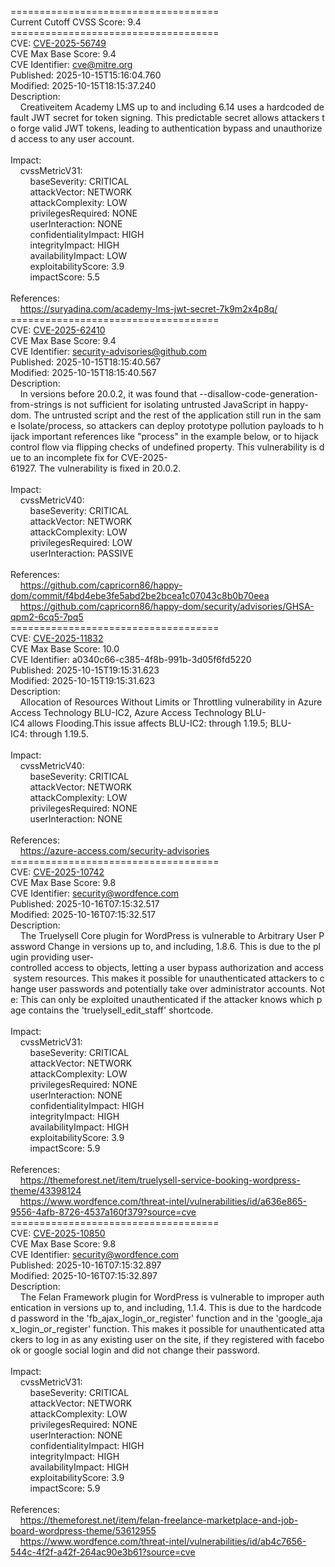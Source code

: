 ====================================<br>Current&nbsp;Cutoff&nbsp;CVSS&nbsp;Score:&nbsp;9.4<br>====================================<br>CVE:&nbsp;<a href="https://nvd.nist.gov/vuln/detail/CVE-2025-56749">CVE-2025-56749</a><br>CVE&nbsp;Max&nbsp;Base&nbsp;Score:&nbsp;9.4<br>CVE&nbsp;Identifier:&nbsp;cve@mitre.org<br>Published:&nbsp;2025-10-15T15:16:04.760<br>Modified:&nbsp;2025-10-15T18:15:37.240<br>Description:&nbsp;<br>&nbsp;&nbsp;&nbsp;&nbsp;Creativeitem&nbsp;Academy&nbsp;LMS&nbsp;up&nbsp;to&nbsp;and&nbsp;including&nbsp;6.14&nbsp;uses&nbsp;a&nbsp;hardcoded&nbsp;default&nbsp;JWT&nbsp;secret&nbsp;for&nbsp;token&nbsp;signing.&nbsp;This&nbsp;predictable&nbsp;secret&nbsp;allows&nbsp;attackers&nbsp;to&nbsp;forge&nbsp;valid&nbsp;JWT&nbsp;tokens,&nbsp;leading&nbsp;to&nbsp;authentication&nbsp;bypass&nbsp;and&nbsp;unauthorized&nbsp;access&nbsp;to&nbsp;any&nbsp;user&nbsp;account.<br><br>Impact:<br>&nbsp;&nbsp;&nbsp;&nbsp;cvssMetricV31:<br>&nbsp;&nbsp;&nbsp;&nbsp;&nbsp;&nbsp;&nbsp;&nbsp;baseSeverity:&nbsp;CRITICAL<br>&nbsp;&nbsp;&nbsp;&nbsp;&nbsp;&nbsp;&nbsp;&nbsp;attackVector:&nbsp;NETWORK<br>&nbsp;&nbsp;&nbsp;&nbsp;&nbsp;&nbsp;&nbsp;&nbsp;attackComplexity:&nbsp;LOW<br>&nbsp;&nbsp;&nbsp;&nbsp;&nbsp;&nbsp;&nbsp;&nbsp;privilegesRequired:&nbsp;NONE<br>&nbsp;&nbsp;&nbsp;&nbsp;&nbsp;&nbsp;&nbsp;&nbsp;userInteraction:&nbsp;NONE<br>&nbsp;&nbsp;&nbsp;&nbsp;&nbsp;&nbsp;&nbsp;&nbsp;confidentialityImpact:&nbsp;HIGH<br>&nbsp;&nbsp;&nbsp;&nbsp;&nbsp;&nbsp;&nbsp;&nbsp;integrityImpact:&nbsp;HIGH<br>&nbsp;&nbsp;&nbsp;&nbsp;&nbsp;&nbsp;&nbsp;&nbsp;availabilityImpact:&nbsp;LOW<br>&nbsp;&nbsp;&nbsp;&nbsp;&nbsp;&nbsp;&nbsp;&nbsp;exploitabilityScore:&nbsp;3.9<br>&nbsp;&nbsp;&nbsp;&nbsp;&nbsp;&nbsp;&nbsp;&nbsp;impactScore:&nbsp;5.5<br><br>References:&nbsp;<br>&nbsp;&nbsp;&nbsp;&nbsp;https://suryadina.com/academy-lms-jwt-secret-7k9m2x4p8q/<br>====================================<br>CVE:&nbsp;<a href="https://nvd.nist.gov/vuln/detail/CVE-2025-62410">CVE-2025-62410</a><br>CVE&nbsp;Max&nbsp;Base&nbsp;Score:&nbsp;9.4<br>CVE&nbsp;Identifier:&nbsp;security-advisories@github.com<br>Published:&nbsp;2025-10-15T18:15:40.567<br>Modified:&nbsp;2025-10-15T18:15:40.567<br>Description:&nbsp;<br>&nbsp;&nbsp;&nbsp;&nbsp;In&nbsp;versions&nbsp;before&nbsp;20.0.2,&nbsp;it&nbsp;was&nbsp;found&nbsp;that&nbsp;--disallow-code-generation-from-strings&nbsp;is&nbsp;not&nbsp;sufficient&nbsp;for&nbsp;isolating&nbsp;untrusted&nbsp;JavaScript&nbsp;in&nbsp;happy-dom.&nbsp;The&nbsp;untrusted&nbsp;script&nbsp;and&nbsp;the&nbsp;rest&nbsp;of&nbsp;the&nbsp;application&nbsp;still&nbsp;run&nbsp;in&nbsp;the&nbsp;same&nbsp;Isolate/process,&nbsp;so&nbsp;attackers&nbsp;can&nbsp;deploy&nbsp;prototype&nbsp;pollution&nbsp;payloads&nbsp;to&nbsp;hijack&nbsp;important&nbsp;references&nbsp;like&nbsp;&quot;process&quot;&nbsp;in&nbsp;the&nbsp;example&nbsp;below,&nbsp;or&nbsp;to&nbsp;hijack&nbsp;control&nbsp;flow&nbsp;via&nbsp;flipping&nbsp;checks&nbsp;of&nbsp;undefined&nbsp;property.&nbsp;This&nbsp;vulnerability&nbsp;is&nbsp;due&nbsp;to&nbsp;an&nbsp;incomplete&nbsp;fix&nbsp;for&nbsp;CVE-2025-61927.&nbsp;The&nbsp;vulnerability&nbsp;is&nbsp;fixed&nbsp;in&nbsp;20.0.2.<br><br>Impact:<br>&nbsp;&nbsp;&nbsp;&nbsp;cvssMetricV40:<br>&nbsp;&nbsp;&nbsp;&nbsp;&nbsp;&nbsp;&nbsp;&nbsp;baseSeverity:&nbsp;CRITICAL<br>&nbsp;&nbsp;&nbsp;&nbsp;&nbsp;&nbsp;&nbsp;&nbsp;attackVector:&nbsp;NETWORK<br>&nbsp;&nbsp;&nbsp;&nbsp;&nbsp;&nbsp;&nbsp;&nbsp;attackComplexity:&nbsp;LOW<br>&nbsp;&nbsp;&nbsp;&nbsp;&nbsp;&nbsp;&nbsp;&nbsp;privilegesRequired:&nbsp;LOW<br>&nbsp;&nbsp;&nbsp;&nbsp;&nbsp;&nbsp;&nbsp;&nbsp;userInteraction:&nbsp;PASSIVE<br><br>References:&nbsp;<br>&nbsp;&nbsp;&nbsp;&nbsp;https://github.com/capricorn86/happy-dom/commit/f4bd4ebe3fe5abd2be2bcea1c07043c8b0b70eea<br>&nbsp;&nbsp;&nbsp;&nbsp;https://github.com/capricorn86/happy-dom/security/advisories/GHSA-qpm2-6cq5-7pq5<br>====================================<br>CVE:&nbsp;<a href="https://nvd.nist.gov/vuln/detail/CVE-2025-11832">CVE-2025-11832</a><br>CVE&nbsp;Max&nbsp;Base&nbsp;Score:&nbsp;10.0<br>CVE&nbsp;Identifier:&nbsp;a0340c66-c385-4f8b-991b-3d05f6fd5220<br>Published:&nbsp;2025-10-15T19:15:31.623<br>Modified:&nbsp;2025-10-15T19:15:31.623<br>Description:&nbsp;<br>&nbsp;&nbsp;&nbsp;&nbsp;Allocation&nbsp;of&nbsp;Resources&nbsp;Without&nbsp;Limits&nbsp;or&nbsp;Throttling&nbsp;vulnerability&nbsp;in&nbsp;Azure&nbsp;Access&nbsp;Technology&nbsp;BLU-IC2,&nbsp;Azure&nbsp;Access&nbsp;Technology&nbsp;BLU-IC4&nbsp;allows&nbsp;Flooding.This&nbsp;issue&nbsp;affects&nbsp;BLU-IC2:&nbsp;through&nbsp;1.19.5;&nbsp;BLU-IC4:&nbsp;through&nbsp;1.19.5.<br><br>Impact:<br>&nbsp;&nbsp;&nbsp;&nbsp;cvssMetricV40:<br>&nbsp;&nbsp;&nbsp;&nbsp;&nbsp;&nbsp;&nbsp;&nbsp;baseSeverity:&nbsp;CRITICAL<br>&nbsp;&nbsp;&nbsp;&nbsp;&nbsp;&nbsp;&nbsp;&nbsp;attackVector:&nbsp;NETWORK<br>&nbsp;&nbsp;&nbsp;&nbsp;&nbsp;&nbsp;&nbsp;&nbsp;attackComplexity:&nbsp;LOW<br>&nbsp;&nbsp;&nbsp;&nbsp;&nbsp;&nbsp;&nbsp;&nbsp;privilegesRequired:&nbsp;NONE<br>&nbsp;&nbsp;&nbsp;&nbsp;&nbsp;&nbsp;&nbsp;&nbsp;userInteraction:&nbsp;NONE<br><br>References:&nbsp;<br>&nbsp;&nbsp;&nbsp;&nbsp;https://azure-access.com/security-advisories<br>====================================<br>CVE:&nbsp;<a href="https://nvd.nist.gov/vuln/detail/CVE-2025-10742">CVE-2025-10742</a><br>CVE&nbsp;Max&nbsp;Base&nbsp;Score:&nbsp;9.8<br>CVE&nbsp;Identifier:&nbsp;security@wordfence.com<br>Published:&nbsp;2025-10-16T07:15:32.517<br>Modified:&nbsp;2025-10-16T07:15:32.517<br>Description:&nbsp;<br>&nbsp;&nbsp;&nbsp;&nbsp;The&nbsp;Truelysell&nbsp;Core&nbsp;plugin&nbsp;for&nbsp;WordPress&nbsp;is&nbsp;vulnerable&nbsp;to&nbsp;Arbitrary&nbsp;User&nbsp;Password&nbsp;Change&nbsp;in&nbsp;versions&nbsp;up&nbsp;to,&nbsp;and&nbsp;including,&nbsp;1.8.6.&nbsp;This&nbsp;is&nbsp;due&nbsp;to&nbsp;the&nbsp;plugin&nbsp;providing&nbsp;user-controlled&nbsp;access&nbsp;to&nbsp;objects,&nbsp;letting&nbsp;a&nbsp;user&nbsp;bypass&nbsp;authorization&nbsp;and&nbsp;access&nbsp;system&nbsp;resources.&nbsp;This&nbsp;makes&nbsp;it&nbsp;possible&nbsp;for&nbsp;unauthenticated&nbsp;attackers&nbsp;to&nbsp;change&nbsp;user&nbsp;passwords&nbsp;and&nbsp;potentially&nbsp;take&nbsp;over&nbsp;administrator&nbsp;accounts.&nbsp;Note:&nbsp;This&nbsp;can&nbsp;only&nbsp;be&nbsp;exploited&nbsp;unauthenticated&nbsp;if&nbsp;the&nbsp;attacker&nbsp;knows&nbsp;which&nbsp;page&nbsp;contains&nbsp;the&nbsp;&#x27;truelysell_edit_staff&#x27;&nbsp;shortcode.<br><br>Impact:<br>&nbsp;&nbsp;&nbsp;&nbsp;cvssMetricV31:<br>&nbsp;&nbsp;&nbsp;&nbsp;&nbsp;&nbsp;&nbsp;&nbsp;baseSeverity:&nbsp;CRITICAL<br>&nbsp;&nbsp;&nbsp;&nbsp;&nbsp;&nbsp;&nbsp;&nbsp;attackVector:&nbsp;NETWORK<br>&nbsp;&nbsp;&nbsp;&nbsp;&nbsp;&nbsp;&nbsp;&nbsp;attackComplexity:&nbsp;LOW<br>&nbsp;&nbsp;&nbsp;&nbsp;&nbsp;&nbsp;&nbsp;&nbsp;privilegesRequired:&nbsp;NONE<br>&nbsp;&nbsp;&nbsp;&nbsp;&nbsp;&nbsp;&nbsp;&nbsp;userInteraction:&nbsp;NONE<br>&nbsp;&nbsp;&nbsp;&nbsp;&nbsp;&nbsp;&nbsp;&nbsp;confidentialityImpact:&nbsp;HIGH<br>&nbsp;&nbsp;&nbsp;&nbsp;&nbsp;&nbsp;&nbsp;&nbsp;integrityImpact:&nbsp;HIGH<br>&nbsp;&nbsp;&nbsp;&nbsp;&nbsp;&nbsp;&nbsp;&nbsp;availabilityImpact:&nbsp;HIGH<br>&nbsp;&nbsp;&nbsp;&nbsp;&nbsp;&nbsp;&nbsp;&nbsp;exploitabilityScore:&nbsp;3.9<br>&nbsp;&nbsp;&nbsp;&nbsp;&nbsp;&nbsp;&nbsp;&nbsp;impactScore:&nbsp;5.9<br><br>References:&nbsp;<br>&nbsp;&nbsp;&nbsp;&nbsp;https://themeforest.net/item/truelysell-service-booking-wordpress-theme/43398124<br>&nbsp;&nbsp;&nbsp;&nbsp;https://www.wordfence.com/threat-intel/vulnerabilities/id/a636e865-9556-4afb-8726-4537a160f379?source=cve<br>====================================<br>CVE:&nbsp;<a href="https://nvd.nist.gov/vuln/detail/CVE-2025-10850">CVE-2025-10850</a><br>CVE&nbsp;Max&nbsp;Base&nbsp;Score:&nbsp;9.8<br>CVE&nbsp;Identifier:&nbsp;security@wordfence.com<br>Published:&nbsp;2025-10-16T07:15:32.897<br>Modified:&nbsp;2025-10-16T07:15:32.897<br>Description:&nbsp;<br>&nbsp;&nbsp;&nbsp;&nbsp;The&nbsp;Felan&nbsp;Framework&nbsp;plugin&nbsp;for&nbsp;WordPress&nbsp;is&nbsp;vulnerable&nbsp;to&nbsp;improper&nbsp;authentication&nbsp;in&nbsp;versions&nbsp;up&nbsp;to,&nbsp;and&nbsp;including,&nbsp;1.1.4.&nbsp;This&nbsp;is&nbsp;due&nbsp;to&nbsp;the&nbsp;hardcoded&nbsp;password&nbsp;in&nbsp;the&nbsp;&#x27;fb_ajax_login_or_register&#x27;&nbsp;function&nbsp;and&nbsp;in&nbsp;the&nbsp;&#x27;google_ajax_login_or_register&#x27;&nbsp;function.&nbsp;This&nbsp;makes&nbsp;it&nbsp;possible&nbsp;for&nbsp;unauthenticated&nbsp;attackers&nbsp;to&nbsp;log&nbsp;in&nbsp;as&nbsp;any&nbsp;existing&nbsp;user&nbsp;on&nbsp;the&nbsp;site,&nbsp;if&nbsp;they&nbsp;registered&nbsp;with&nbsp;facebook&nbsp;or&nbsp;google&nbsp;social&nbsp;login&nbsp;and&nbsp;did&nbsp;not&nbsp;change&nbsp;their&nbsp;password.<br><br>Impact:<br>&nbsp;&nbsp;&nbsp;&nbsp;cvssMetricV31:<br>&nbsp;&nbsp;&nbsp;&nbsp;&nbsp;&nbsp;&nbsp;&nbsp;baseSeverity:&nbsp;CRITICAL<br>&nbsp;&nbsp;&nbsp;&nbsp;&nbsp;&nbsp;&nbsp;&nbsp;attackVector:&nbsp;NETWORK<br>&nbsp;&nbsp;&nbsp;&nbsp;&nbsp;&nbsp;&nbsp;&nbsp;attackComplexity:&nbsp;LOW<br>&nbsp;&nbsp;&nbsp;&nbsp;&nbsp;&nbsp;&nbsp;&nbsp;privilegesRequired:&nbsp;NONE<br>&nbsp;&nbsp;&nbsp;&nbsp;&nbsp;&nbsp;&nbsp;&nbsp;userInteraction:&nbsp;NONE<br>&nbsp;&nbsp;&nbsp;&nbsp;&nbsp;&nbsp;&nbsp;&nbsp;confidentialityImpact:&nbsp;HIGH<br>&nbsp;&nbsp;&nbsp;&nbsp;&nbsp;&nbsp;&nbsp;&nbsp;integrityImpact:&nbsp;HIGH<br>&nbsp;&nbsp;&nbsp;&nbsp;&nbsp;&nbsp;&nbsp;&nbsp;availabilityImpact:&nbsp;HIGH<br>&nbsp;&nbsp;&nbsp;&nbsp;&nbsp;&nbsp;&nbsp;&nbsp;exploitabilityScore:&nbsp;3.9<br>&nbsp;&nbsp;&nbsp;&nbsp;&nbsp;&nbsp;&nbsp;&nbsp;impactScore:&nbsp;5.9<br><br>References:&nbsp;<br>&nbsp;&nbsp;&nbsp;&nbsp;https://themeforest.net/item/felan-freelance-marketplace-and-job-board-wordpress-theme/53612955<br>&nbsp;&nbsp;&nbsp;&nbsp;https://www.wordfence.com/threat-intel/vulnerabilities/id/ab4c7656-544c-4f2f-a42f-264ac90e3b61?source=cve